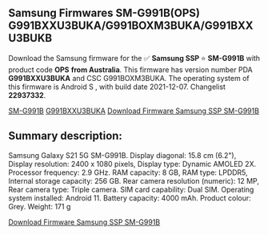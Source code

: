 <h2>Samsung Firmwares SM-G991B(OPS) G991BXXU3BUKA/G991BOXM3BUKA/G991BXXU3BUKB</h2>
Download the Samsung firmware for the ✅ <strong>Samsung SSP </strong> ⭐ <strong>SM-G991B</strong> with product code <strong>OPS</strong> <strong> from Australia</strong>. This firmware has version number PDA <strong>G991BXXU3BUKA</strong> and CSC G991BOXM3BUKA. The operating system of this firmware is Android S , with build date 2021-12-07. Changelist <strong>22937332</strong>.


[SM-G991B](https://samfirm.shop/samsung/model/SM-G991B)
[G991BXXU3BUKA](https://samfirm.shop/samsung/pda/G991BXXU3BUKA)
[Download Firmware Samsung SSP SM-G991B](https://samfirm.shop/samsung/firmware/480872)
<h2>Summary description:</h2>
<p>Samsung Galaxy S21 5G SM-G991B. Display diagonal: 15.8 cm (6.2"), Display resolution: 2400 x 1080 pixels, Display type: Dynamic AMOLED 2X. Processor frequency: 2.9 GHz. RAM capacity: 8 GB, RAM type: LPDDR5, Internal storage capacity: 256 GB. Rear camera resolution (numeric): 12 MP, Rear camera type: Triple camera. SIM card capability: Dual SIM. Operating system installed: Android 11. Battery capacity: 4000 mAh. Product colour: Grey. Weight: 171 g</p>


[Download Firmware Samsung SSP SM-G991B](https://samfirm.shop/samsung/firmware/480872)
